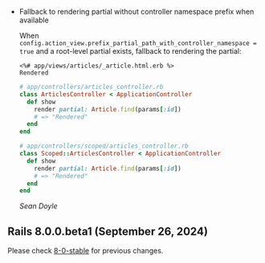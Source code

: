 *   Fallback to rendering partial without controller namespace prefix when available

    When `config.action_view.prefix_partial_path_with_controller_namespace =
    true` and a root-level partial exists, fallback to rendering the partial:

    ```erb
    <%# app/views/articles/_article.html.erb %>
    Rendered
    ```

    ```ruby
    # app/controllers/articles_controller.rb
    class ArticlesController < ApplicationController
      def show
        render partial: Article.find(params[:id])
        # => "Rendered"
      end
    end

    # app/controllers/scoped/articles_controller.rb
    class Scoped::ArticlesController < ApplicationController
      def show
        render partial: Article.find(params[:id])
        # => "Rendered"
      end
    end
    ```

    *Sean Doyle*

## Rails 8.0.0.beta1 (September 26, 2024) ##

Please check [8-0-stable](https://github.com/rails/rails/blob/8-0-stable/actionview/CHANGELOG.md) for previous changes.
